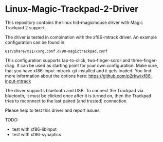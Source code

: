 # Linux-Magic-Trackpad-2-Driver

This repository contains the linux hid-magicmouse driver with Magic Trackpad 2 support.

The driver is tested in combination with the xf86-mtrack driver. An example configuration can be found in:
```
usr/share/X11/xorg.conf.d/90-magictrackpad.conf 
```
This configuration supports tap-to-click, two-finger-scroll and three-finger-drag. It can be used as starting point for your own configuration. Make sure, that you have xf86-input-mtrack-git installed and it gets loaded. You find more information about the options here: https://github.com/p2rkw/xf86-input-mtrack

The driver supports bluetooth and USB. To connect the Trackpad via bluetooth, it must be clicked once after it is turned on, then the Trackpad tries to reconnect to the last paired (and trusted) connection.

Please help to test this driver and report issues. 

TODO:
- test with xf86-libinput
- test with xf86-synaptics
